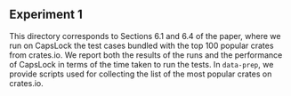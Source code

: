 ## Experiment 1

This directory corresponds to Sections 6.1 and 6.4 of the paper, where we run
on CapsLock the test cases bundled with the top 100 popular crates from crates.io.
We report both the results of the runs and the performance of CapsLock in terms of
the time taken to run the tests.
In `data-prep`, we provide scripts used for collecting the list of the most popular
crates on crates.io.
